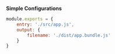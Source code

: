 **Simple Configurations**

```js
module.exports = {
    entry: './src/app.js',
    output: {
        filename: './dist/app.bundle.js'
    }
}
```

